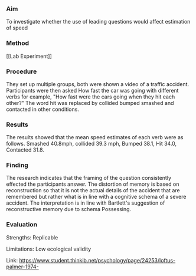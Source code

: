 ### Aim
To investigate whether the use of leading questions would affect estimation of speed

### Method
[[Lab Experiment]]

### Procedure 
They set up multiple groups, both were shown a video of a traffic accident. Participants were then asked How fast the car was going with different verbs for example, "How fast were the cars going when they hit each other?" The word hit was replaced by collided bumped smashed and contacted in other conditions.

### Results 
The results showed that the mean speed estimates of each verb were as follows. Smashed 40.8mph, collided 39.3 mph, Bumped 38.1, Hit 34.0, Contacted 31.8.

### Finding 
The research indicates that the framing of the question consistently effected the participants answer. The distortion of memory is based on reconstruction so that it is not the actual details of the accident that are remembered but rather what is in line with a cognitive schema of a severe accident. The interpretation is in line with Bartlett's suggestion of reconstructive memory due to schema Possessing.

### Evaluation 
Strengths: Replicable

Limitations: Low ecological validity

Link: https://www.student.thinkib.net/psychology/page/24253/loftus-palmer-1974-
